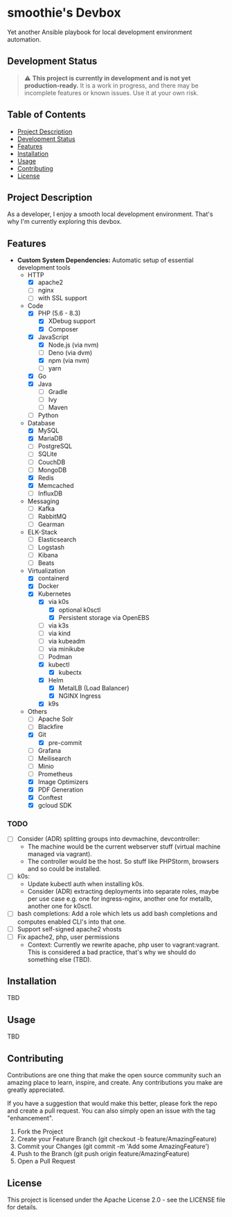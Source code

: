 # smoothie's Devbox

Yet another Ansible playbook for local development environment automation.

## Development Status

> :warning: **This project is currently in development and is not yet production-ready.** It is a
> work in progress, and there may be incomplete features or known issues. Use it at your own risk.

## Table of Contents

- [Project Description](#project-description)
- [Development Status](#development-status)
- [Features](#features)
- [Installation](#installation)
- [Usage](#usage)
- [Contributing](#contributing)
- [License](#license)

## Project Description

As a developer, I enjoy a smooth local development environment. That's why I'm currently exploring
this devbox.

## Features

- **Custom System Dependencies:** Automatic setup of essential development tools
    - HTTP
        - [x] apache2
        - [ ] nginx
        - [ ] with SSL support
    - Code
        - [x] PHP (5.6 - 8.3)
            - [x] XDebug support
            - [x] Composer
        - [x] JavaScript
            - [x] Node.js (via nvm)
            - [ ] Deno (via dvm)
            - [x] npm (via nvm)
            - [ ] yarn
        - [x] Go
        - [x] Java
            - [ ] Gradle
            - [ ] Ivy
            - [ ] Maven
        - [ ] Python
    - Database
        - [x] MySQL
        - [x] MariaDB
        - [ ] PostgreSQL
        - [ ] SQLite
        - [ ] CouchDB
        - [ ] MongoDB
        - [x] Redis
        - [x] Memcached
        - [ ] InfluxDB
    - Messaging
        - [ ] Kafka
        - [ ] RabbitMQ
        - [ ] Gearman
    - ELK-Stack
        - [ ] Elasticsearch
        - [ ] Logstash
        - [ ] Kibana
        - [ ] Beats
    - Virtualization
        - [x] containerd
        - [x] Docker
        - [x] Kubernetes
          - [x] via k0s
            - [x] optional k0sctl
            - [x] Persistent storage via OpenEBS
          - [ ] via k3s
          - [ ] via kind
          - [ ] via kubeadm
          - [ ] via minikube
          - [ ] Podman
          - [x] kubectl
            - [x] kubectx
          - [x] Helm
            - [x] MetalLB (Load Balancer) 
            - [x] NGINX Ingress
          - [x] k9s
    - Others
        - [ ] Apache Solr
        - [ ] Blackfire
        - [x] Git
          - [x] pre-commit
        - [ ] Grafana
        - [ ] Meilisearch
        - [ ] Minio
        - [ ] Prometheus
        - [x] Image Optimizers
        - [x] PDF Generation
        - [x] Conftest
        - [x] gcloud SDK

### TODO

- [ ] Consider (ADR) splitting groups into devmachine, devcontroller:
  - The machine would be the current webserver stuff (virtual machine managed via vagrant).
  - The controller would be the host. So stuff like PHPStorm, browsers and so could be installed.
- [ ] k0s: 
  - Update kubectl auth when installing k0s.
  - Consider (ADR) extracting deployments into separate roles, maybe per use case e.g. one for ingress-nginx, another one for metallb, another one for k0sctl.
- [ ] bash completions: Add a role which lets us add bash completions and computes enabled CLI's into that one. 
- [ ] Support self-signed apache2 vhosts
- [ ] Fix apache2, php, user permissions
    - Context: Currently we rewrite apache, php user to vagrant:vagrant.  
      This is considered a bad practice, that's why we should do something else (TBD).

## Installation

TBD

## Usage

TBD

## Contributing

Contributions are one thing that make the open source community such an amazing place to learn,
inspire, and create. Any contributions you make are greatly appreciated.

If you have a suggestion that would make this better, please fork the repo and create a pull
request. You can also simply open an issue with the tag "enhancement".

1. Fork the Project
2. Create your Feature Branch (git checkout -b feature/AmazingFeature)
3. Commit your Changes (git commit -m 'Add some AmazingFeature')
4. Push to the Branch (git push origin feature/AmazingFeature)
5. Open a Pull Request

## License

This project is licensed under the Apache License 2.0 - see the LICENSE file for details.
